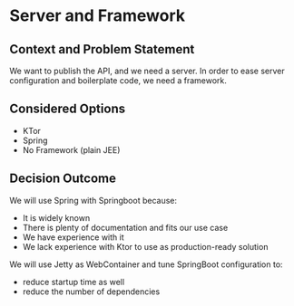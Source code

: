 # Server and Framework

## Context and Problem Statement

We want to publish the API, and we need a server.
In order to ease server configuration and boilerplate code, we need a framework. 

## Considered Options

- KTor
- Spring
- No Framework (plain JEE)

## Decision Outcome

We will use Spring with Springboot because:
- It is widely known
- There is plenty of documentation and fits our use case
- We have experience with it
- We lack experience with Ktor to use as production-ready solution

We will use Jetty as WebContainer and tune SpringBoot configuration to:
- reduce startup time as well
- reduce the number of dependencies
